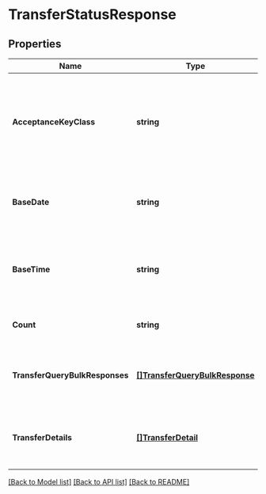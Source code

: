 # TransferStatusResponse

## Properties
Name | Type | Description | Notes
------------ | ------------- | ------------- | -------------
**AcceptanceKeyClass** | **string** | 照会対象キー区分 半角数字 リクエストしたときと同じ内容 照会対象のキー 1：振込申請照会対象指定、2：振込一括照会対象指定  | [default to null]
**BaseDate** | **string** | 基準日 半角文字 振込照会明細情報を照会した基準日を示します YYYY-MM-DD形式  | [default to null]
**BaseTime** | **string** | 基準時刻 半角文字 振込照会明細情報を照会した基準時刻を示します HH:MM:SS+09:00形式  | [default to null]
**Count** | **string** | 明細取得件数 半角数字 振込明細の件数  | [default to null]
**TransferQueryBulkResponses** | [**[]TransferQueryBulkResponse**](TransferQueryBulkResponse.md) | 振込一括照会対象指定レスポンス 該当する情報が無い場合は項目自体を設定しません  | [optional] [default to null]
**TransferDetails** | [**[]TransferDetail**](TransferDetail.md) | 振込照会明細情報 振込照会明細情報のリスト 該当する情報が無い場合は空のリストを返却  | [optional] [default to null]

[[Back to Model list]](../README.md#documentation-for-models) [[Back to API list]](../README.md#documentation-for-api-endpoints) [[Back to README]](../README.md)


